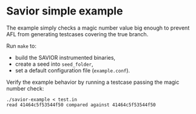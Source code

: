 # Savior simple example

The example simply checks a magic number value big enough to prevent AFL from generating testcases covering the true branch.

Run `make` to:
- build the SAVIOR instrumented binaries,
- create a seed into `seed_folder`,
- set a default configuration file (`example.conf`).

Verify the example behavior by running a testcase passing the magic number check:

```
./savior-example < test.in
read 41464c5f53544f50 compared against 41464c5f53544f50
```
